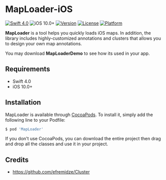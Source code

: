 # MapLoader-iOS

[![Swift 4.0](https://img.shields.io/badge/Swift-4.0-orange.svg?style=flat)](https://developer.apple.com/swift/)
![iOS 10.0+](https://img.shields.io/badge/iOS-10.0%2B-blue.svg)
[![Version](https://img.shields.io/cocoapods/v/MapLoader.svg?style=flat)](http://cocoapods.org/pods/MapLoader)
[![License](https://img.shields.io/cocoapods/l/MapLoader.svg?style=flat)](http://cocoapods.org/pods/MapLoader)
[![Platform](https://img.shields.io/cocoapods/p/MapLoader.svg?style=flat)](http://cocoapods.org/pods/MapLoader)

**MapLoader** is a tool helps you quickly loads iOS maps. In addition, the library includes highly-customized annotations and clusters that allows you to design your own map annotations.

You may download **MapLoaderDemo** to see how its used in your app. 

## Requirements
- Swift 4.0
- iOS 10.0+

## Installation

MapLoader is available through [CocoaPods](http://cocoapods.org). To install
it, simply add the following line to your Podfile:

```ruby
$ pod 'MapLoader'
```
If you don't use CocoaPods, you can download the entire project then drag and drop all the classes and use it in your project.

## Credits
* https://github.com/efremidze/Cluster
